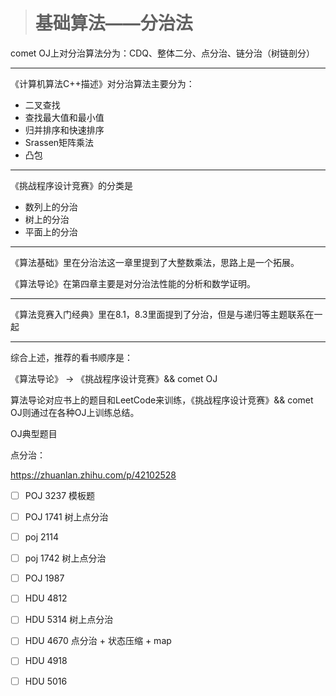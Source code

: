 > # 基础算法——分治法

comet OJ上对分治算法分为：CDQ、整体二分、点分治、链分治（树链剖分）

---

《计算机算法C++描述》对分治算法主要分为：

* 二叉查找 
* 查找最大值和最小值
* 归并排序和快速排序
* Srassen矩阵乘法
* 凸包

---

《挑战程序设计竞赛》的分类是

* 数列上的分治
* 树上的分治
* 平面上的分治

---

《算法基础》里在分治法这一章里提到了大整数乘法，思路上是一个拓展。

《算法导论》在第四章主要是对分治法性能的分析和数学证明。

---

《算法竞赛入门经典》里在8.1，8.3里面提到了分治，但是与递归等主题联系在一起

---

综合上述，推荐的看书顺序是：

《算法导论》 -> 《挑战程序设计竞赛》&& comet OJ

算法导论对应书上的题目和LeetCode来训练，《挑战程序设计竞赛》&& comet OJ则通过在各种OJ上训练总结。



OJ典型题目

点分治：

<https://zhuanlan.zhihu.com/p/42102528>

- [ ] POJ 3237 模板题
- [ ] POJ 1741 树上点分治
- [ ] poj 2114
- [ ] poj 1742 树上点分治
- [ ] POJ 1987
- [ ] HDU 4812
- [ ] HDU 5314 树上点分治
- [ ] HDU 4670 点分治 + 状态压缩 + map
- [ ] HDU 4918
- [ ] HDU 5016

